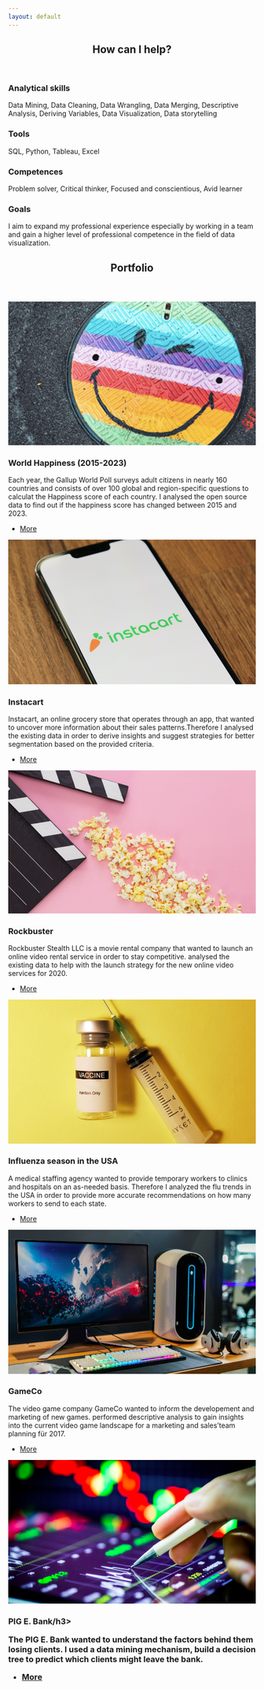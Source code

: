 ```yaml
---
layout: default
---
```


<!-- Section -->
<section>
	<header class="major">
		<h2>How can I help?</h2>
	</header>
	<div class="features">
		<article>
			<span class="icon fa-diamond"></span>
			<div class="content">
				<h3>Analytical skills</h3>
				<p> Data Mining,
				Data Cleaning,
				Data Wrangling,
				Data Merging,
				Descriptive Analysis,
				Deriving Variables,
				Data Visualization,
				Data storytelling</p>
			</div>
		</article>
		<article>
			<span class="icon fa-puzzle-piece"></span>
			<div class="content">
				<h3>Tools</h3>
				<p>SQL,
				Python,
				Tableau,
				Excel</p>
			</div>
		</article>
		<article>
			<span class="icon fa-graduation-cap"></span>
			<div class="content">
				<h3>Competences</h3>
				<p> Problem solver, 
				Critical thinker,
				Focused and conscientious,
				Avid learner</p>
			</div>
		</article>
		<article>
			<span class="icon fa-rocket"></span>
			<div class="content">
				<h3>Goals</h3>
				<p>I aim to expand my professional experience especially by working in a team and gain a higher level of professional competence in the field of data visualization.
</p>
			</div>
		</article>
	</div>
</section>

<!-- Section -->
<section>
	<header class="major">
		<h2>Portfolio</h2>
	</header>
	<div class="posts">
		<article>
			<a href="#" class="image"><img src="assets/images/Happiness Kopie.png" alt="" /></a>
			<h3>World Happiness (2015-2023)</h3>
			<p>Each year, the Gallup World Poll surveys adult citizens in nearly 160 countries and consists of over 100 global and region-specific questions to calculat the Happiness score of each country. I analysed the open source data to find out if the happiness score has changed between 2015 and 2023.
</p>
			<ul class="actions">
				<li><a href="#" class="button">More</a></li>
			</ul>
		</article>
		<article>
			<a href="#" class="image"><img src="assets/images/Instacart.png" alt="" /></a>
			<h3>Instacart</h3>
			<p>Instacart, an online grocery store that operates through an app, that wanted to uncover more information about their sales patterns.Therefore I analysed the existing data in order to derive insights and suggest strategies for better segmentation based on the provided criteria.
</p>
			<ul class="actions">
				<li><a href="#" class="button">More</a></li>
			</ul>
		</article>
		<article>
			<a href="#" class="image"><img src="assets/images/Rockbuster.png" alt="" /></a>
			<h3>Rockbuster</h3>
			<p>Rockbuster Stealth LLC is a movie rental company that wanted to launch an online video rental service in order to stay competitive. analysed the existing data to help with the launch strategy for the new online video services for 2020. </p>
			<ul class="actions">
				<li><a href="#" class="button">More</a></li>
			</ul>
		</article>
		<article>
			<a href="#" class="image"><img src="assets/images/Influenza.png" alt="" /></a>
			<h3>Influenza season in the USA </h3>
			<p>A medical staffing agency wanted to provide temporary workers to clinics and hospitals on an as-needed basis. Therefore I analyzed the flu trends in the USA in order to provide more accurate recommendations on how many workers to send to each state. </p>
			<ul class="actions">
				<li><a href="#" class="button">More</a></li>
			</ul>
		</article>
		<article>
			<a href="#" class="image"><img src="assets/images/Gameco.png" alt="" /></a>
			<h3>GameCo</h3>
			<p>The video game company GameCo wanted to inform the developement and marketing of new games.  performed descriptive analysis to gain insights into the current video game landscape for a marketing and sales’team planning für 2017.</p>
			<ul class="actions">
				<li><a href="#" class="button">More</a></li>
			</ul>
		</article>
		<article>
			<a href="#" class="image"><img src="assets/images/Pbang.png" alt="" /></a>
			<h3>PIG E. Bank/h3>
			<p>The PIG E. Bank wanted to understand the factors behind them losing clients. I used a data mining mechanism, build a decision tree to predict which clients might leave the bank. </p>
			<ul class="actions">
				<li><a href="#" class="button">More</a></li>
			</ul>
		</article>
	</div>
</section>
